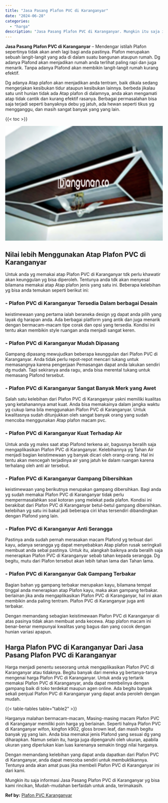 ```yaml
---
title: "Jasa Pasang Plafon PVC di Karanganyar"
date: "2024-06-28"
categories: 
  - "harga"
description: "Jasa Pasang Plafon PVC di Karanganyar. Mungkin itu saja informasi Jasa Pasang Plafon PVC di Karanganyar yg bisa kami rincikan, Mudah-mudahan berfaidah untuk..."
---
```


**Jasa Pasang Plafon PVC di Karanganyar** – Mendengar istilah Plafon sepertinya tidak akan aneh lagi bagi anda pastinya. Plafon merupakan sebuah langit-langit yang ada di dalam suatu bangunan ataupun rumah. Dg adanya Plafond akan menjadikan rumah anda terlihat paling rapi dan juga menarik. Tanpa adanya Plafond akan membikin langit-langit rumah kurang efektif.

Dg adanya Atap plafon akan menjadikan anda tentram, baik dikala sedang mengerjakan kesibukan tidur ataupun kesibukan lainnya. berbeda jikalau satu unit hunian tidak ada Atap plafon di dalamnya, anda akan mengamati atap tidak cantik dan kurang efektif rasanya. Berbagai permasalahan bisa saja terjadi seperti banyaknya debu yg jatuh, ada hewan seperti tikus yg mengganggu, dan masih sangat banyak yang yang lain.

{{< toc >}}

![Jasa Pasang Plafon PVC di Karanganyar](/images/flafond-pvc-murah21.png)

## Nilai lebih Menggunakan Atap Plafon PVC di Karanganyar

Untuk anda yg memakai atap Plafon PVC di Karanganyar tdk perlu khawatir akan keunggulan yg bisa diperoleh. Tentunya anda tdk akan menyesal bilamana memakai atap Atap plafon jenis yang satu ini. Beberapa kelebihan yg bisa anda temukan seperti berikut ini:

### \- Plafon PVC di Karanganyar Tersedia Dalam berbagai Desain

keistimewaan yang pertama ialah beraneka design yg dapat anda pilih yang layak dg harapan anda. Ada berbagai platform yang antik dan juga menarik dengan bermacam-macam tipe corak dan opsi yang tersedia. Kondisi ini tentu akan membikin style ruangan anda menjadi sangat keren.

### \- Plafon PVC di Karanganyar Mudah Dipasang

Gampang dipasang mewujudkan beberapa keunggulan dari Plafon PVC di Karanganyar. Anda tidak perlu repot-repot mencari tukang untuk memasangnya karena pengerjaan Pemasangan dapat anda lakukan sendiri dg mudah. Tapi sekiranya anda ragu, anda bisa merental tukang untuk memasang Plafond tersebut.

### \- Plafon PVC di Karanganyar Sangat Banyak Merk yang Awet

Salah satu kelebihan dari Plafon PVC di Karanganyar yakni memiliki kualitas yang ketahanannya amat kuat. Anda bisa memakainya dalam jangka waktu yg cukup lama bila menggunakan Plafon PVC di Karanganyar. Untuk kwalitasnya sudah ditunjukkan oleh sangat banyak orang yang sudah mencoba menggunakan Atap plafon macam pvc.

### \- Plafon PVC di Karanganyar Kuat Terhadap Air

Untuk anda yg males saat atap Plafond terkena air, bagusnya beralih saja mengaplikasikan Plafon PVC di Karanganyar. Kelebihannya yg Tahan Air menjadi bagian keistimewaan yg banyak dicari oleh orang-orang. Hal ini tentu akan mencegah terjadinya air yang jatuh ke dalam ruangan karena terhalang oleh anti air tersebut.

### \- Plafon PVC di Karanganyar Gampang Dibersihkan

keistimewaan yang berikutnya merupakan gampang dibersihkan. Bagi anda yg sudah memakai Plafon PVC di Karanganyar tidak perlu mempermasalahkan soal kotoran yang melekat pada plafon. Kondisi ini berakibat dari Plafon PVC di Karanganyar betul-betul gampang dibersihkan. kelebihan yg satu ini bakal jadi beberapa ciri khas tersendiri dibandingkan dengan Plafond yang lain.

### \- Plafon PVC di Karanganyar Anti Serangga

Pastinya anda sudah pernah merasakan macam Plafond yg terbuat dari kayu, adanya serangga yg dapat menyebabkan Atap plafon rusak seringkali membuat anda sebal pastinya. Untuk itu, alangkah baiknya anda beralih saja menerapkan Plafon PVC di Karanganyar sebab tahan kepada serangga. Dg begitu, mutu dari Plafon tersebut akan lebih tahan lama dan Tahan lama.

### \- Plafon PVC di Karanganyar Gak Gampang Terbakar

Bagian bahan yg gampang terbakar merupakan kayu, bilamana tempat tinggal anda menerapkan atap Plafon kayu, maka akan gampang terbakar. berlainan jika anda mengaplikasikan Plafon PVC di Karanganyar, hal ini akan membikin anda paling tentram. Plafon PVC di Karanganyar juga anti terbakar.

Dengan memandang sebagian keistimewaan Plafon PVC di Karanganyar di atas pasinya tidak akan membuat anda kecewa. Atap plafon macam ini benar-benar mempunyai kwalitas yang bagus dan yang cocok dengan hunian variasi apapun.

## Harga Plafon PVC di Karanganyar Dari Jasa Pasang Plafon PVC di Karanganyar

Harga menjadi penentu seseorang untuk mengaplikasikan Plafon PVC di Karanganyar atau tidaknya. Begitu banyak dari mereka yg bertanya-tanya mengenai harga Plafon PVC di Karanganyar. Untuk anda yg tertarik memakai Plafon PVC di Karanganyar, anda dapat membelinya dengan gampang baik di toko terdekat maupun agen online. Ada begitu banyak sekali penjual Plafon PVC di Karanganyar yang dapat anda peroleh dengan mudah.

{{< table-tables table="table2" >}}

Harganya malahan bermacam-macam, Masing-masing macam Plafon PVC di Karanganyar memiliki poin harga yg berlainan. Seperti halnya Plafon PVC di Karanganyar wifon, kingfon k902, gloss brown leaf, dan masih begitu banyak yg yang lain. Anda bisa memakai jenis Plafond yang sesuai dg yang diharapkan. Namun selain itu, harga juga dipengaruhi oleh ukuran, apabila ukuran yang diperlukan kian luas karenanya semakin tinggi nilai harganya.

Dengan memandang kelebihan yang dapat anda dapatkan dari Plafon PVC di Karanganyar, anda dapat mencoba sendiri untuk membuktikannya. Tentunya anda akan amat puas jika membeli Plafon PVC di Karanganyar ini dari kami.

Mungkin itu saja informasi Jasa Pasang Plafon PVC di Karanganyar yg bisa kami rincikan, Mudah-mudahan berfaidah untuk anda, terimakasih.

**Ref by:** [Plafon PVC Karanganyar](https://id.wikipedia.org/wiki/Plafon)
